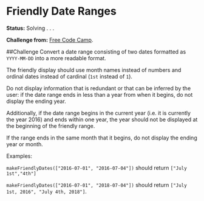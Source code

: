 # Friendly Date Ranges

**Status:** Solving . . .

**Challenge from:** [Free Code Camp](http://www.freecodecamp.com).

##Challenge
Convert a date range consisting of two dates formatted as `YYYY-MM-DD` into a more readable format.

The friendly display should use month names instead of numbers and ordinal dates instead of cardinal (`1st` instead of `1`).

Do not display information that is redundant or that can be inferred by the user: if the date range ends in less than a year from when it begins, do not display the ending year.

Additionally, if the date range begins in the current year (i.e. it is currently the year 2016) and ends within one year, the year should not be displayed at the beginning of the friendly range.

If the range ends in the same month that it begins, do not display the ending year or month.

Examples:

`makeFriendlyDates(["2016-07-01", "2016-07-04"])` should return `["July 1st","4th"]`

`makeFriendlyDates(["2016-07-01", "2018-07-04"])` should return `["July 1st, 2016", "July 4th, 2018"]`.
